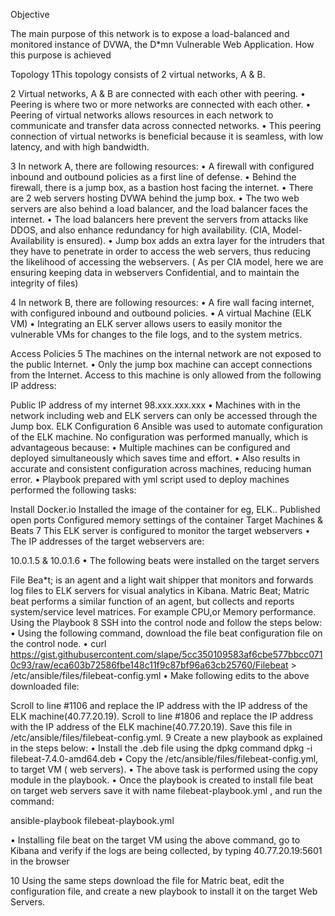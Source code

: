 Objective

The main purpose of this network is to expose a load-balanced and monitored instance of DVWA, the D*mn Vulnerable Web Application.
How this purpose is achieved

Topology
1This topology consists of 2 virtual networks, A & B.

2 Virtual networks, A & B are connected with each other with peering.
• Peering is where two or more networks are connected with each other.
• Peering of virtual networks allows resources in each network to communicate and transfer data across connected networks.
• This peering connection of virtual networks is beneficial because it is seamless, with low latency, and with high bandwidth.

3 In network A, there are following resources:
• A firewall with configured inbound and outbound policies as a first line of defense.
• Behind the firewall, there is a jump box, as a bastion host facing the internet.
• There are 2 web servers hosting DVWA behind the jump box.
• The two web servers are also behind a load balancer, and the load balancer faces the internet.
• The load balancers here prevent the servers from attacks like DDOS, and also enhance redundancy for high availability. (CIA, Model- Availability is ensured).
• Jump box adds an extra layer for the intruders that they have to penetrate in order to access the web servers, thus reducing the likelihood of accessing the webservers. ( As per CIA model, here
we are ensuring keeping data in webservers Confidential, and to maintain the integrity of files)

4 In network B, there are following resources:
• A fire wall facing internet, with configured inbound and outbound policies.
• A virtual Machine (ELK VM)
• Integrating an ELK server allows users to easily monitor the vulnerable VMs for changes to the file logs, and to the system metrics.

Access Policies
5 The machines on the internal network are not exposed to the public Internet.
• Only the jump box machine can accept connections from the Internet. Access to this machine is only allowed from the following IP address:

Public IP address of my internet 98.xxx.xxx.xxx
• Machines with in the network including web and ELK servers can only be accessed through the Jump box.
ELK Configuration
6 Ansible was used to automate configuration of the ELK machine. No configuration was performed manually, which is advantageous because:
• Multiple machines can be configured and deployed simultaneously which saves time and effort.
• Also results in accurate and consistent configuration across machines, reducing human error.
• Playbook prepared with yml script used to deploy machines performed the following tasks:

Install Docker.io
Installed the image of the container for eg, ELK..
Published open ports
Configured memory settings of the container
Target Machines & Beats
7 This ELK server is configured to monitor the target webservers
• The IP addresses of the target webservers are:

10.0.1.5 & 10.0.1.6
• The following beats were installed on the target servers

File Bea*t; is an agent and a light wait shipper that monitors and forwards log files to ELK servers for visual analytics in Kibana.
Matric Beat; Matric beat performs a similar function of an agent, but collects and reports system/service level matrices. For example CPU,or Memory performance.
Using the Playbook
8 SSH into the control node and follow the steps below:
• Using the following command, download the file beat configuration file on the control node.
• curl https://gist.githubusercontent.com/slape/5cc350109583af6cbe577bbcc0710c93/raw/eca603b72586fbe148c11f9c87bf96a63cb25760/Filebeat > /etc/ansible/files/filebeat-config.yml
• Make following edits to the above downloaded file:

Scroll to line #1106 and replace the IP address with the IP address of the ELK machine(40.77.20.19).
Scroll to line #1806 and replace the IP address with the IP address of the ELK machine(40.77.20.19).
Save this file in /etc/ansible/files/filebeat-config.yml.
9 Create a new playbook as explained in the steps below:
• Install the .deb file using the dpkg command dpkg -i filebeat-7.4.0-amd64.deb
• Copy the /etc/ansible/files/filebeat-config.yml, to target VM ( web servers).
• The above task is performed using the copy module in the playbook.
• Once the playbook is created to install file beat on target web servers save it with name filebeat-playbook.yml , and run the command:

ansible-playbook filebeat-playbook.yml

• Installing file beat on the target VM using the above command, go to Kibana and verify if the logs are being collected, by typing 40.77.20.19:5601 in the browser

10 Using the same steps download the file for Matric beat, edit the configuration file, and create a new playbook to install it on the target Web Servers.
